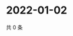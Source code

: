 # 2022-01-02

共 0 条

<!-- BEGIN WEIBO -->
<!-- 最后更新时间 Sun Jan 02 2022 22:13:07 GMT+0800 (China Standard Time) -->

<!-- END WEIBO -->
